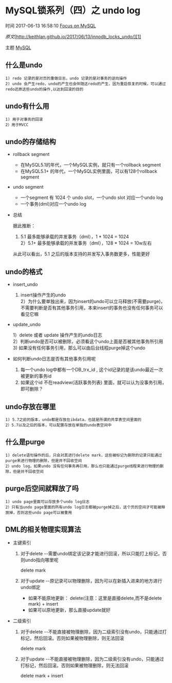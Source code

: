 # MySQL锁系列（四）之 undo log

 时间 2017-06-13 16:58:10  [Focus on MySQL][0]

_原文_[http://keithlan.github.io/2017/06/13/innodb_locks_undo/][1]

 主题 [MySQL][2]

## 什么是undo

    1) redo 记录的是对页的重做日志，undo 记录的是对事务的逆向操作  
    2) undo 会产生redo，undo的产生也会伴随这redo的产生，因为重启恢复的时候，可以通过redo还原这些undo的操作,以达到回滚的目的
    

## undo有什么用

    1) 用于对事务的回滚  
    2）用于MVCC
    

## undo的存储结构

* rollback segment


    * 在MySQL5.1的年代，一个MySQL实例，就只有一个rollback segment
    * 在MySQL5.1+ 的年代，一个MySQL实例里面，可以有128个rollback segment
    

* undo segment


    * 一个segment 有 1024 个 undo slot，一个undo slot 对应一个undo log  
    * 一个事务(dml)对应一个undo log
    

* 总结


    据此推断：
    
    1) 5.1 最多能够承载的并发事务（dml），1 * 1024 = 1024   
    2）5.1+ 最多能够承载的并发事务（dml），128 * 1024 = 10w左右    
    
    从此可以看出，5.1 之后的版本支持的并发写入事务数更多，性能更好
    

## undo的格式

* insert_undo


    1) insert操作产生的undo  
    2）为什么要单独出来，因为insert的undo可以立马释放(不需要purge)，不需要判断是否有其他事务引用，本来insert的事务也没有任何事务可以看见它嘛
    

* update_undo


    1）delete 或者 update 操作产生的undo日志  
    2）判断undo是否可以被删除，必须看这个undo上面是否被其他事务所引用  
    3) 如果没有任何事务引用，那么可以由后台线程purge掉这个undo
    

* 如何判断undo日志是否有其他事务引用呢


    1. 每一个undo log中都有一个DB_trx_id , 这个id记录的是该undo最近一次被更新的事务id  
    2. 如果这个id 不在readview(活跃事务列表) 里面，就可以认为没事务引用，即可删除？
    

## undo存放在哪里

    1) 5.7之前的版本，undo都是存放在ibdata，也就是所谓的共享表空间里面的  
    2）5.7以及之后的版本，可以配置存放在单独的undo表空间中
    

## 什么是purge

    1) delete语句操作的后，只会对其进行delete mark，这些被标记为删除的记录只能通过purge来进行物理的删除，但是并不回收空间 
    2）undo log，如果undo 没有任何事务再引用，那么也只能通过purge线程来进行物理的删除，但是并不回收空间
    

## purge后空间就释放了吗

    1) undo page里面可以存放多个undo log日志  
    2）只有当undo page里面的所有undo log日志都被purge掉之后，这个页的空间才可能被释放掉，否则这些undo page可以被重用
    

## DML的相关物理实现算法

* 主键索引


    1. 对于delete   --需要undo绑定该记录才能进行回滚，所以只能打上标记，否则undo指向哪里呢  
    
        delete mark  
    
    2. 对于update  --原记录可以物理删除，因为可以在新插入进来的地方进行undo绑定  
    
        * 如果不能原地更新： delete(注意：这里是直接delete,而不是delete mark)  + insert 
        * 如果可以原地更新，那么直接update就好
    

* 二级索引


    1. 对于delete  --不能直接被物理删除，因为二级索引没有undo，只能通过打标记，然后回滚。否则如果被物理删除，则无法回滚
    
        delete mark    
    
    
    2. 对于update  --不能直接被物理删除，因为二级索引没有undo，只能通过打标记，然后回滚。否则如果被物理删除，则无法回滚
    
        delete mark + insert

[0]: /sites/jMVrIr3
[1]: http://keithlan.github.io/2017/06/13/innodb_locks_undo/
[2]: /topics/11030000